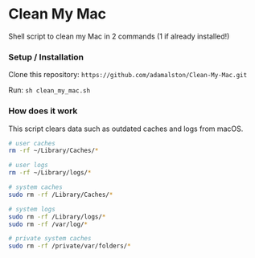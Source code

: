 # Clean My Mac

Shell script to clean my Mac in 2 commands (1 if already installed!)

### Setup / Installation

Clone this repository: `https://github.com/adamalston/Clean-My-Mac.git`

Run: `sh clean_my_mac.sh`

### How does it work

This script clears data such as outdated caches and logs from macOS.

```bash
# user caches
rm -rf ~/Library/Caches/*

# user logs
rm -rf ~/Library/logs/*

# system caches
sudo rm -rf /Library/Caches/*

# system logs
sudo rm -rf /Library/logs/*
sudo rm -rf /var/log/*

# private system caches
sudo rm -rf /private/var/folders/*
```
